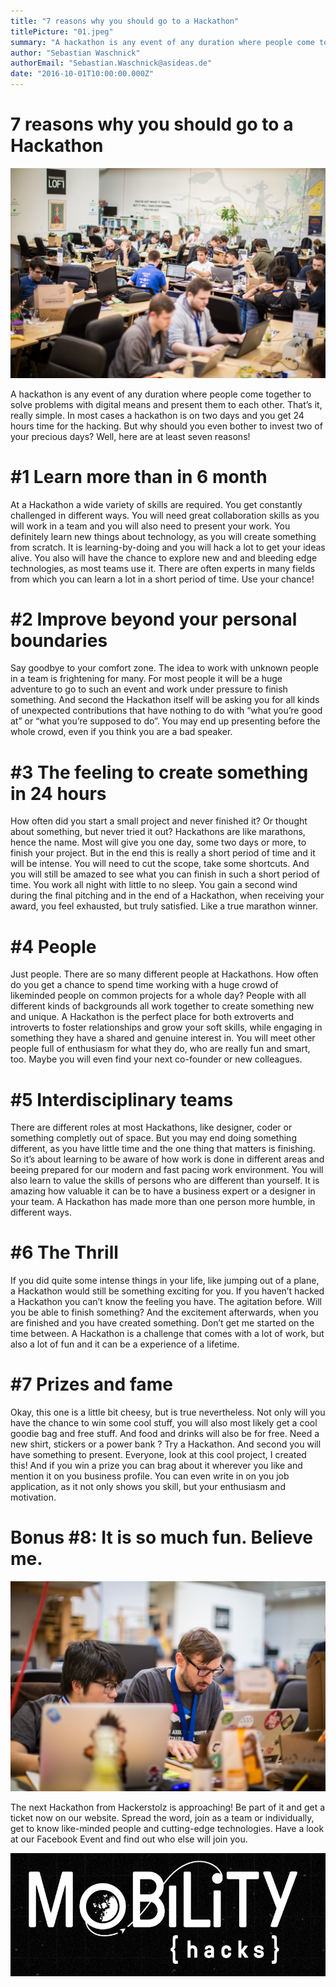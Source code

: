 ```yaml
---
title: "7 reasons why you should go to a Hackathon"
titlePicture: "01.jpeg"
summary: "A hackathon is any event of any duration where people come together to solve problems with digital means and present them to each other. That’s it, really simple. In most cases a hackathon is on two days and you get 24 hours time for the hacking. But why should you even bother to invest two of your precious days? Well, here are at least seven reasons!"
author: "Sebastian Waschnick"
authorEmail: "Sebastian.Waschnick@asideas.de"
date: "2016-10-01T10:00:00.000Z"
---
```

7 reasons why you should go to a Hackathon
==========================================

![](01.jpeg)

A hackathon is any event of any duration where people come together to solve problems with digital means and present them to each other. That’s it, really simple. In most cases a hackathon is on two days and you get 24 hours time for the hacking. But why should you even bother to invest two of your precious days? Well, here are at least seven reasons!

# #1 Learn more than in 6 month

At a Hackathon a wide variety of skills are required. You get constantly challenged in different ways. You will need great collaboration skills as you will work in a team and you will also need to present your work. You definitely learn new things about technology, as you will create something from scratch. It is learning-by-doing and you will hack a lot to get your ideas alive.
You also will have the chance to explore new and and bleeding edge technologies, as most teams use it. There are often experts in many fields from which you can learn a lot in a short period of time. Use your chance!

# #2 Improve beyond your personal boundaries

Say goodbye to your comfort zone. The idea to work with unknown people in a team is frightening for many. For most people it will be a huge adventure to go to such an event and work under pressure to finish something.
And second the Hackathon itself will be asking you for all kinds of unexpected contributions that have nothing to do with “what you’re good at” or “what you’re supposed to do”. You may end up presenting before the whole crowd, even if you think you are a bad speaker.

# #3 The feeling to create something in 24 hours

How often did you start a small project and never finished it? Or thought about something, but never tried it out?
Hackathons are like marathons, hence the name. Most will give you one day, some two days or more, to finish your project. But in the end this is really a short period of time and it will be intense. You will need to cut the scope, take some shortcuts. And you will still be amazed to see what you can finish in such a short period of time.
You work all night with little to no sleep. You gain a second wind during the final pitching and in the end of a Hackathon, when receiving your award, you feel exhausted, but truly satisfied. Like a true marathon winner.

# #4 People

Just people. There are so many different people at Hackathons. How often do you get a chance to spend time working with a huge crowd of likeminded people on common projects for a whole day? People with all different kinds of backgrounds all work together to create something new and unique.
A Hackathon is the perfect place for both extroverts and introverts to foster relationships and grow your soft skills, while engaging in something they have a shared and genuine interest in. You will meet other people full of enthusiasm for what they do, who are really fun and smart, too.
Maybe you will even find your next co-founder or new colleagues.

# #5 Interdisciplinary teams

There are different roles at most Hackathons, like designer, coder or something completly out of space. But you may end doing something different, as you have little time and the one thing that matters is finishing. So it’s about learning to be aware of how work is done in different areas and beeing prepared for our modern and fast pacing work environment.
You will also learn to value the skills of persons who are different than yourself. It is amazing how valuable it can be to have a business expert or a designer in your team. A Hackathon has made more than one person more humble, in different ways.

# #6 The Thrill

If you did quite some intense things in your life, like jumping out of a plane, a Hackathon would still be something exciting for you. If you haven’t hacked a Hackathon you can’t know the feeling you have. The agitation before. Will you be able to finish something? And the excitement afterwards, when you are finished and you have created something. Don’t get me started on the time between. A Hackathon is a challenge that comes with a lot of work, but also a lot of fun and it can be a experience of a lifetime.

# #7 Prizes and fame

Okay, this one is a little bit cheesy, but is true nevertheless. Not only will you have the chance to win some cool stuff, you will also most likely get a cool goodie bag and free stuff. And food and drinks will also be for free. Need a new shirt, stickers or a power bank ? Try a Hackathon.
And second you will have something to present. Everyone, look at this cool project, I created this! And if you win a prize you can brag about it wherever you like and mention it on you business profile. You can even write in on you job application, as it not only shows you skill, but your enthusiasm and motivation.

# Bonus #8: It is so much fun. Believe me.

![](02.jpeg)

The next Hackathon from Hackerstolz is approaching! Be part of it and get a ticket now on our website. Spread the word, join as a team or individually, get to know like-minded people and cutting-edge technologies. Have a look at our Facebook Event and find out who else will join you.

[![](03.png)](http://mobility-hacks.de)